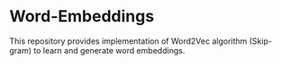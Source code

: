 # Word-Embeddings
 This repository provides implementation of Word2Vec algorithm (Skip-gram) to learn and generate word embeddings.
